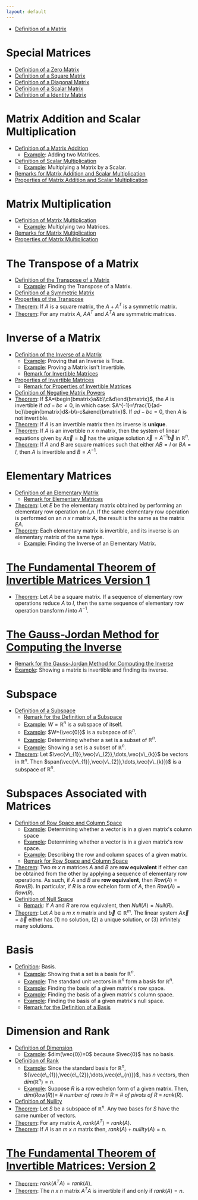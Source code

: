 ```yaml
---
layout: default
---
```


* [Definition of a Matrix](3.1%20Matrix%20Operations.html#definition-definition-of-a-matrix)

# Special Matrices

* [Definition of a Zero Matrix](3.1%20Matrix%20Operations.html#definition-zero-matrix)
* [Definition of a Square Matrix](3.1%20Matrix%20Operations.html#definition-square-matrix)
* [Definition of a Diagonal Matrix](3.1%20Matrix%20Operations.html#definition-diagonal-matrix)
* [Definition of a Scalar Matrix](3.1%20Matrix%20Operations.html#definition-scalar-matrix)
* [Definition of a Identity Matrix](3.1%20Matrix%20Operations.html#definition-identity-matrix)

# Matrix Addition and Scalar Multiplication

* [Definition of a Matrix Addition](3.1%20Matrix%20Operations.html#definition-matrix-addition)
  * [Example](3.1%20Matrix%20Operations.html#example): Adding two Matrices.
* [Definition of Scalar Multiplication](3.1%20Matrix%20Operations.html#definition-scalar-multiplication)
  * [Example](3.1%20Matrix%20Operations.html#example-scalar-matrix): Multiplying a Matrix by a Scalar.
* [Remarks for Matrix Addition and Scalar Multiplication](3.1%20Matrix%20Operations.html#remark-matrix-addition-and-scalar-multiplication) 
* [Properties of Matrix Addition and Scalar Multiplication](3.2%20Matrix%20Algebra.html#theorem-algebraic-properties-of-matrix-addition-and-scalar-multiplication)

# Matrix Multiplication

* [Definition of Matrix Multiplication](3.1%20Matrix%20Operations.html#definition-matrix-multiplication)
  * [Example](3.1%20Matrix%20Operations.html#example-multiplying-two-matrices): Multiplying two Matrices.
* [Remarks for Matrix Multiplication](3.1%20Matrix%20Operations.html#remark-matrix-multiplication)
* [Properties of Matrix Multiplication](3.2%20Matrix%20Algebra.html#theorem-properties-of-matrix-multiplication)

# The Transpose of a Matrix

* [Definition of the Transpose of a Matrix](3.1%20Matrix%20Operations.html#definition-transpose-of-a-matrix)
  * [Example](3.1%20Matrix%20Operations.html#example-finding-the-transpose): Finding the Transpose of a Matrix.
* [Definition of a Symmetric Matrix](3.1%20Matrix%20Operations.html#definition-symmetric-matrix)
* [Properties of the Transpose](3.2%20Matrix%20Algebra.html#theorem-properties-of-the-transpose)
* [Theorem](3.2%20Matrix%20Algebra.html#theorem-transpose-and-symmetric): If $A$ is a square matrix, the $A+A^{T}$ is a symmetric matrix.
* [Theorem](3.2%20Matrix%20Algebra.html#theorem-transpose-and-symmetric): For any matrix $A$, $AA^{T}$ and $A^{T}A$ are symmetric matrices.

# Inverse of a Matrix

* [Definition of the Inverse of a Matrix](3.3%20The%20Inverse%20of%20a%20Matrix.html#definition-invertible-matrix)
  * [Example](3.3%20The%20Inverse%20of%20a%20Matrix.html#example-proving-an-inverse-is-true): Proving that an Inverse is True.
  * [Example](3.3%20The%20Inverse%20of%20a%20Matrix.html#example-proving-a-matrix-is-not-invertible): Proving a Matrix isn't Invertible.
  * [Remark for Invertible Matrices](3.3%20The%20Inverse%20of%20a%20Matrix.html#remark-matrix-multiplication-and-inverses)
* [Properties of Invertible Matrices](3.3%20The%20Inverse%20of%20a%20Matrix.html#theorem-properties-of-invertible-matrices)
  * [Remark for Properties of Invertible Matrices](3.3%20The%20Inverse%20of%20a%20Matrix.html#remark-properties-of-invertible-matrices)
* [Definition of Negative Matrix Powers](3.3%20The%20Inverse%20of%20a%20Matrix.html#definition-invertible-matrices-and-powers)
* [Theorem](3.3%20The%20Inverse%20of%20a%20Matrix.html#theorem-inverse-of-2-x-2-matrices): If $A=\begin{bmatrix}a&b\\c&d\end{bmatrix}$, the $A$ is invertible if $ad-bc\neq0$, in which case: $A^{-1}=\frac{1}{ad-bc}\begin{bmatrix}d&-b\\-c&a\end{bmatrix}$. If $ad-bc=0$, then $A$ is not invertible.
* [Theorem](3.3%20The%20Inverse%20of%20a%20Matrix.html#theorem-inverses-and-unique-solutions): If $A$ is an invertible matrix then its inverse is **unique**.
* [Theorem](3.3%20The%20Inverse%20of%20a%20Matrix.html#theorem-invertible-matrices-and-systems-of-linear-equations): If $A$ is an invertible *n x n* matrix, then the system of linear equations given by $A\vec{x}=\vec{b}$ has the unique solution $\vec{x}=A^{-1}\vec{b}$ in $\mathbb{R}^{n}$.
* [Theorem](3.3%20The%20Inverse%20of%20a%20Matrix.html#theorem-invertible-matrix-theorem): If $A$ and $B$ are square matrices such that either $AB=I$ or $BA=I$, then $A$ is invertible and $B=A^{-1}$.

# Elementary Matrices

* [Definition of an Elementary Matrix](3.3%20The%20Inverse%20of%20a%20Matrix.html#definition-elementary-matrix)
  * [Remark for Elementary Matrices](3.3%20The%20Inverse%20of%20a%20Matrix.html#remark-elementary-matrix)
* [Theorem](3.3%20The%20Inverse%20of%20a%20Matrix.html#theorem-elementary-matrices-and-elementary-row-operations): Let $E$ be the elementary matrix obtained by performing an elementary row operation on $I\_{n}$. If the same elementary row operation is performed on an *n x r* matrix $A$, the result is the same as the matrix $EA$.
* [Theorem](3.3%20The%20Inverse%20of%20a%20Matrix.html#theorem-invertibility-of-elementary-matrices): Each elementary matrix is invertible, and its inverse is an elementary matrix of the same type.
  * [Example](3.3%20The%20Inverse%20of%20a%20Matrix.html#example-invertibility-of-elementary-matrices): Finding the Inverse of an Elementary Matrix.

# [The Fundamental Theorem of Invertible Matrices Version 1](3.3%20The%20Inverse%20of%20a%20Matrix.html#theorem-the-fundamental-theorem-of-invertible-matrices-version-1)

* [Theorem](3.3%20The%20Inverse%20of%20a%20Matrix.html#theorem-inverse-and-elementary-matrices): Let $A$ be a square matrix. If a sequence of elementary row operations reduce $A$ to $I$, then the same sequence of elementary row operation transform $I$ into $A^{-1}$.

# [The Gauss-Jordan Method for Computing the Inverse](3.3%20The%20Inverse%20of%20a%20Matrix.html#the-gauss-jordan-method-for-computing-the-inverse)

* [Remark for the Gauss-Jordan Method for Computing the Inverse](3.3%20The%20Inverse%20of%20a%20Matrix.html#the-gauss-jordan-method-for-computing-the-inverse-remark-the-gauss-jordan-method-for-computing-the-inverse)
* [Example](3.3%20The%20Inverse%20of%20a%20Matrix.html#example-the-gauss-jordan-method-for-computing-the-inverse): Showing a matrix is invertible and finding its inverse.

# Subspace

* [Definition of a Subspace](3.5%20Subspaces,%20Basis,%20Dimension,%20and%20Rank.html#definition-subspace)
  * [Remark for the Definition of a Subspace](3.5%20Subspaces,%20Basis,%20Dimension,%20and%20Rank.html#remark-subspace)
  * [Example](3.5%20Subspaces,%20Basis,%20Dimension,%20and%20Rank.html#example-subspace-of-itself): $W=\mathbb{R}^{n}$ is a subspace of itself.
  * [Example](3.5%20Subspaces,%20Basis,%20Dimension,%20and%20Rank.html#example-zero-vector-and-subspaces): $W={\vec{0}}$ is a subspace of $\mathbb{R}^{n}$.
  * [Example](3.5%20Subspaces,%20Basis,%20Dimension,%20and%20Rank.html#example-determining-whether-a-set-is-a-subspace): Determining whether a set is a subset of $\mathbb{R}^{n}$.
  * [Example](3.5%20Subspaces,%20Basis,%20Dimension,%20and%20Rank.html#example-showing-a-set-is-a-subspace): Showing a set is a subset of $\mathbb{R}^{n}$.
* [Theorem](3.5%20Subspaces,%20Basis,%20Dimension,%20and%20Rank.html#theorem-span-and-subspace): Let $\vec{v\_{1}},\vec{v\_{2}},\dots,\vec{v\_{k}}$ be vectors in $\mathbb{R}^{n}$. Then $span(\vec{v\_{1}},\vec{v\_{2}},\dots,\vec{v\_{k}})$ is a subspace of $\mathbb{R}^{n}$. 

# Subspaces Associated with Matrices

* [Definition of Row Space and Column Space](3.5%20Subspaces,%20Basis,%20Dimension,%20and%20Rank.html#definition-row-space-and-column-space)
  * [Example](3.5%20Subspaces,%20Basis,%20Dimension,%20and%20Rank.html#example-row-space-and-column-space): Determining whether a vector is in a given matrix's column space
  * [Example](3.5%20Subspaces,%20Basis,%20Dimension,%20and%20Rank.html#example-row-space-and-column-space): Determining whether a vector is in a given matrix's row space.
  * [Example](3.5%20Subspaces,%20Basis,%20Dimension,%20and%20Rank.html#example-row-space-and-column-space): Describing the row and column spaces of a given matrix.
  * [Remark for Row Space and Column Space](3.5%20Subspaces,%20Basis,%20Dimension,%20and%20Rank.html#remark-row-space-and-column-space)
* [Theorem](3.5%20Subspaces,%20Basis,%20Dimension,%20and%20Rank.html#theorem-row-equivalence): Two *m x n* matrices $A$ and $B$ are **row equivalent** if either can be obtained from the other by applying a sequence of elementary row operations. As such, if $A$ and $B$ are **row equivalent**, then $Row(A)=Row(B)$. In particular, if $R$ is a row echelon form of $A$, then $Row(A)=Row(R)$.
* [Definition of Null Space](3.5%20Subspaces,%20Basis,%20Dimension,%20and%20Rank.html#definition-null-space)
  * [Remark](3.5%20Subspaces,%20Basis,%20Dimension,%20and%20Rank.html#remark-null-space): If $A$ and $R$ are row equivalent, then $Null(A)=Null(R)$. 
* [Theorem](3.5%20Subspaces,%20Basis,%20Dimension,%20and%20Rank.html#theorem-solutions-to-a-vec-x-vec-b): Let $A$ be a *m x n* matrix and $\vec{b}\in\mathbb{R}^{m}$. The linear system $A\vec{x}=\vec{b}$ either has (1) no solution, (2) a unique solution, or (3) infinitely many solutions. 

# Basis

* [Definition](3.5%20Subspaces,%20Basis,%20Dimension,%20and%20Rank.html#definition-basis): Basis.
  * [Example](3.5%20Subspaces,%20Basis,%20Dimension,%20and%20Rank.html#example-showing-a-set-is-a-basis): Showing that a set is a basis for $\mathbb{R}^{n}$.
  * [Example](3.5%20Subspaces,%20Basis,%20Dimension,%20and%20Rank.html#example-bases-and-standard-unit-vectors): The standard unit vectors in $\mathbb{R}^{n}$ form a basis for $\mathbb{R}^{n}$.
  * [Example](3.5%20Subspaces,%20Basis,%20Dimension,%20and%20Rank.html#example-find-a-row-space-s-basis): Finding the basis of a given matrix's row space.
  * [Example](3.5%20Subspaces,%20Basis,%20Dimension,%20and%20Rank.html#example-find-a-column-space-s-basis): Finding the basis of a given matrix's column space.
  * [Example](3.5%20Subspaces,%20Basis,%20Dimension,%20and%20Rank.html#example-find-a-null-space-s-basis): Finding the basis of a given matrix's null space.
  * [Remark for the Definition of a Basis](3.5%20Subspaces,%20Basis,%20Dimension,%20and%20Rank.html#remark-basis) 

# Dimension and Rank

* [Definition of Dimension](3.5%20Subspaces,%20Basis,%20Dimension,%20and%20Rank.html#definition-dimension)
  * [Example](3.5%20Subspaces,%20Basis,%20Dimension,%20and%20Rank.html#example-dim-vec-0-0-because-vec-0-has-no-basis):  $dim(\vec{0})=0$ because $\vec{0}$ has no basis.
* [Definition of Rank](3.5%20Subspaces,%20Basis,%20Dimension,%20and%20Rank.html#definition-rank)
  * [Example](3.5%20Subspaces,%20Basis,%20Dimension,%20and%20Rank.html#example-1): Since the standard basis for $\mathbb{R}^{n}$, ${\vec{e\_{1}},\vec{e\_{2}},\dots,\vec{e\_{n}}}$, has $n$ vectors, then $dim(\mathbb{R}^{n})=n$.
  * [Example](3.5%20Subspaces,%20Basis,%20Dimension,%20and%20Rank.html#example-2): Suppose $R$ is a row echelon form of a given matrix. Then, $dim(Row(R))=$ *\# number of rows in R* $=$ *\# of pivots of R* $=$ $rank(R)$.
* [Definition of Nullity](3.5%20Subspaces,%20Basis,%20Dimension,%20and%20Rank.html#definition-nullity)
* [Theorem](3.5%20Subspaces,%20Basis,%20Dimension,%20and%20Rank.html#theorem-the-basis-theorem): Let $S$ be a subspace of $\mathbb{R}^{n}$. Any two bases for $S$ have the same number of vectors.
* [Theorem](3.5%20Subspaces,%20Basis,%20Dimension,%20and%20Rank.html#theorem-rank-and-transpose-equivalency): For any matrix $A$, $rank(A^{T})=rank(A)$.
* [Theorem](3.5%20Subspaces,%20Basis,%20Dimension,%20and%20Rank.html#theorem-rank-nullity-theorem): If $A$ is an *m x n* matrix then, $rank(A)+nullity(A)=n$.

# [The Fundamental Theorem of Invertible Matrices: Version 2](3.5%20Subspaces,%20Basis,%20Dimension,%20and%20Rank.html#theorem-the-fundamental-theorem-of-invertible-matrices-version-2)

* [Theorem](3.5%20Subspaces,%20Basis,%20Dimension,%20and%20Rank.html#theorem-rank-and-transpose): $rank(A^{T}A)=rank(A)$.
* [Theorem](3.5%20Subspaces,%20Basis,%20Dimension,%20and%20Rank.html#theorem-rank-and-transpose): The *n x n* matrix $A^{T}A$ is invertible if and only if $rank(A)=n$.

<script type="text/javascript" src="https://cdnjs.cloudflare.com/ajax/libs/mathjax/2.7.5/MathJax.js?config=TeX-MML-AM_CHTML"></script>
